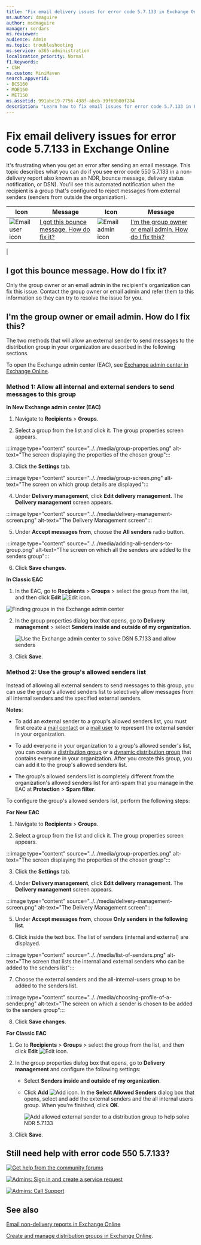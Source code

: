 ```yaml
---
title: "Fix email delivery issues for error code 5.7.133 in Exchange Online"
ms.author: dmaguire
author: msdmaguire
manager: serdars
ms.reviewer: 
audience: Admin
ms.topic: troubleshooting
ms.service: o365-administration
localization_priority: Normal
f1.keywords:
- CSH
ms.custom: MiniMaven
search.appverid:
- BCS160
- MOE150
- MET150
ms.assetid: 991abc19-7756-438f-abcb-39f69b80f284
description: "Learn how to fix email issues for error code 5.7.133 in Exchange Online (the group recipient is configured to reject messages from external or unauthenticated senders)."
---
```


# Fix email delivery issues for error code 5.7.133 in Exchange Online

It's frustrating when you get an error after sending an email message. This topic describes what you can do if you see error code 550 5.7.133 in a non-delivery report also known as an NDR, bounce message, delivery status notification, or DSN). You'll see this automated notification when the recipient is a group that's configured to reject messages from external senders (senders from outside the organization).

|Icon|Message|Icon|Message|
|---|---|---|---|
|![Email user icon](../../media/31425afd-41a9-435e-aa85-6886277c369b.png)|[I got this bounce message. How do fix it?](#i-got-this-bounce-message-how-do-i-fix-it)|![Email admin icon](../../media/3d4c569e-b819-4a29-86b1-4b9619cf2acf.png)|[I'm the group owner or email admin. How do I fix this?](#im-the-group-owner-or-email-admin-how-do-i-fix-this)|
|

## I got this bounce message. How do I fix it?

Only the group owner or an email admin in the recipient's organization can fix this issue. Contact the group owner or email admin and refer them to this information so they can try to resolve the issue for you.

## I'm the group owner or email admin. How do I fix this?

The two methods that will allow an external sender to send messages to the distribution group in your organization are described in the following sections.

To open the Exchange admin center (EAC), see [Exchange admin center in Exchange Online](../../exchange-admin-center.md).

### Method 1: Allow all internal and external senders to send messages to this group

**In New Exchange admin center (EAC)**

 1. Navigate to **Recipients** \> **Groups**.
  
 2. Select a group from the list and click it. The group properties screen appears.
 
:::image type="content" source="../../media/group-properties.png" alt-text="The screen displaying the properties of the chosen group":::

 3. Click the **Settings** tab.
 
:::image type="content" source="../../media/group-screen.png" alt-text="The screen on which group details are displayed":::

 4. Under **Delivery management**, click **Edit delivery management**. The **Delivery management** screen appears.
 
:::image type="content" source="../../media/delivery-management-screen.png" alt-text="The Delivery Management screen":::
 
 5. Under **Accept messages from**, choose  the **All senders** radio button.
 
:::image type="content" source="../../media/adding-all-senders-to-group.png" alt-text="The screen on which all the senders are added to the senders group":::
 
 6. Click **Save changes**.

 **In Classic EAC**

 1. In the EAC, go to **Recipients** \> **Groups** \> select the group from the list, and then click **Edit** ![Edit icon](../../media/ebd260e4-3556-4fb0-b0bb-cc489773042c.gif).

   ![Finding groups in the Exchange admin center](../../media/8b57ae07-1a2c-4cb7-94a7-70f898be6276.png)

2. In the group properties dialog box that opens, go to **Delivery management** \> select **Senders inside and outside of my organization**.

   ![Use the Exchange admin center to solve DSN 5.7.133 and allow senders](../../media/7223438f-9f43-4601-a457-2fa7dfc977cd.png)

3. Click **Save**.

### Method 2: Use the group's allowed senders list

Instead of allowing all external senders to send messages to this group, you can use the group's allowed senders list to selectively allow messages from all internal senders and the specified external senders.

**Notes**:

- To add an external sender to a group's allowed senders list, you must first create a [mail contact](../../recipients-in-exchange-online/manage-mail-contacts.md) or a [mail user](../../recipients-in-exchange-online/manage-mail-users.md) to represent the external sender in your organization.

- To add everyone in your organization to a group's allowed sender's list, you can create a [distribution group](../../recipients-in-exchange-online/manage-distribution-groups/manage-distribution-groups.md) or a [dynamic distribution group](../../recipients-in-exchange-online/manage-dynamic-distribution-groups/manage-dynamic-distribution-groups.md) that contains everyone in your organization. After you create this group, you can add it to the group's allowed senders list.

- The group's allowed senders list is completely different from the organization's allowed senders list for anti-spam that you manage in the EAC at **Protection** \> **Spam filter**.

To configure the group's allowed senders list, perform the following steps:

**For New EAC**

1. Navigate to **Recipients** \> **Groups**.

2. Select a group from the list and click it. The group properties screen appears.

:::image type="content" source="../../media/group-properties.png" alt-text="The screen displaying the properties of the chosen group":::

3. Click the **Settings** tab.

4. Under **Delivery management**, click **Edit delivery management**. The **Delivery management** screen appears.

:::image type="content" source="../../media/delivery-management-screen.png" alt-text="The Delivery Management screen":::

5. Under **Accept messages from**, choose **Only senders in the following list**.

6. Click inside the text box. The list of senders (internal and external) are displayed.

:::image type="content" source="../../media/list-of-senders.png" alt-text="The screen that lists the internal and external senders who can be added to the senders list":::

7. Choose the external senders and the all-internal-users group to be added to the senders list.

:::image type="content" source="../../media/choosing-profile-of-a-sender.png" alt-text="The screen on which a sender is chosen to be added to the senders group":::

8. Click **Save changes**.

**For Classic EAC**   

1. Go to **Recipients** \> **Groups** \> select the group from the list, and then click **Edit** ![Edit icon](../../media/ebd260e4-3556-4fb0-b0bb-cc489773042c.gif).

2. In the group properties dialog box that opens, go to **Delivery management** and configure the following settings:

   - Select **Senders inside and outside of my organization**.

   - Click **Add** ![Add icon](../../media/8ee52980-254b-440b-99a2-18d068de62d3.gif). In the **Select Allowed Senders** dialog box that opens, select and add the external senders and the all internal users group. When you're finished, click **OK**.

     ![Add allowed external sender to a distribution group to help solve NDR 5.7.133](../../media/c736b5ad-39f0-4c7e-ba74-12518c61814f.png)

3. Click **Save**.

## Still need help with error code 550 5.7.133?

[![Get help from the community forums](../../media/12a746cc-184b-4288-908c-f718ce9c4ba5.png)](https://answers.microsoft.com/)

[![Admins: Sign in and create a service request](../../media/10862798-181d-47a5-ae4f-3f8d5a2874d4.png)](https://admin.microsoft.com/AdminPortal/Home#/support)

[![Admins: Call Support](../../media/9f262e67-e8c9-4fc0-85c2-b3f4cfbc064e.png)](/microsoft-365/Admin/contact-support-for-business-products)

## See also

[Email non-delivery reports in Exchange Online](non-delivery-reports-in-exchange-online.md)

[Create and manage distribution groups in Exchange Online](../../recipients-in-exchange-online/manage-distribution-groups/manage-distribution-groups.md).